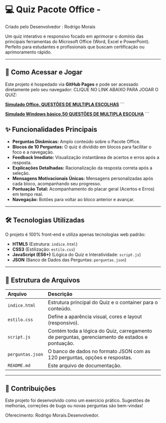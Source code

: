 # 💻 Quiz Pacote Office - 

Criado pelo Desenvolvedor : Rodrigo Morais 

Um quiz interativo e responsivo focado em aprimorar o domínio das principais ferramentas do Microsoft Office (Word, Excel e PowerPoint). Perfeito para estudantes e profissionais que buscam certificação ou aprimoramento rápido.

---

## 🚀 Como Acessar e Jogar

Este projeto é hospedado via **GitHub Pages** e pode ser acessado diretamente pelo seu navegador:
CLIQUE NO LINK ABAIXO PARA JOGAR O QUIZ:

**[Simulado Office. QUESTÕES DE MULTIPLA ESCOLHAS](https://rodrigomenezesdev.github.io/Quiz-Simulado-Office/)** ```

**[Simulado Windows básico,50 QUESTÕES DE MULTIPLA ESCOLHA](https://rodrigomenezesdev.github.io/Quiz-Windows-basico-/)** ```

## ✨ Funcionalidades Principais

* **Perguntas Dinâmicas:** Amplo conteúdo sobre o Pacote Office.
* **Blocos de 10 Perguntas:** O quiz é dividido em blocos para facilitar o foco e a navegação.
* **Feedback Imediato:** Visualização instantânea de acertos e erros após a resposta.
* **Explicações Detalhadas:** Racionalização da resposta correta após a seleção.
* **Mensagens Motivacionais Únicas:** Mensagens personalizadas após cada bloco, acompanhando seu progresso.
* **Pontuação Total:** Acompanhamento do placar geral (Acertos e Erros) em tempo real.
* **Navegação:** Botões para voltar ao bloco anterior e avançar.

---

## 🛠️ Tecnologias Utilizadas

O projeto é 100% front-end e utiliza apenas tecnologias web padrão:

* **HTML5** (Estrutura: `indice.html`)
* **CSS3** (Estilização: `estilo.css`)
* **JavaScript (ES6+)** (Lógica do Quiz e Interatividade: `script.js`)
* **JSON** (Banco de Dados das Perguntas: `perguntas.json`)

---

## 📂 Estrutura de Arquivos

| Arquivo | Descrição |
| :--- | :--- |
| `indice.html` | Estrutura principal do Quiz e o container para o conteúdo. |
| `estilo.css` | Define a aparência visual, cores e layout (responsivo). |
| `script.js` | Contém toda a lógica do Quiz, carregamento de perguntas, gerenciamento de estados e pontuação. |
| `perguntas.json` | O banco de dados no formato JSON com as 120 perguntas, opções e respostas. |
| `README.md` | Este arquivo de documentação. |

---

## 🤝 Contribuições

Este projeto foi desenvolvido como um exercício prático. Sugestões de melhorias, correções de bugs ou novas perguntas são bem-vindas!

Oferecimento: Rodrigo Morais.Desenvolvedor.
